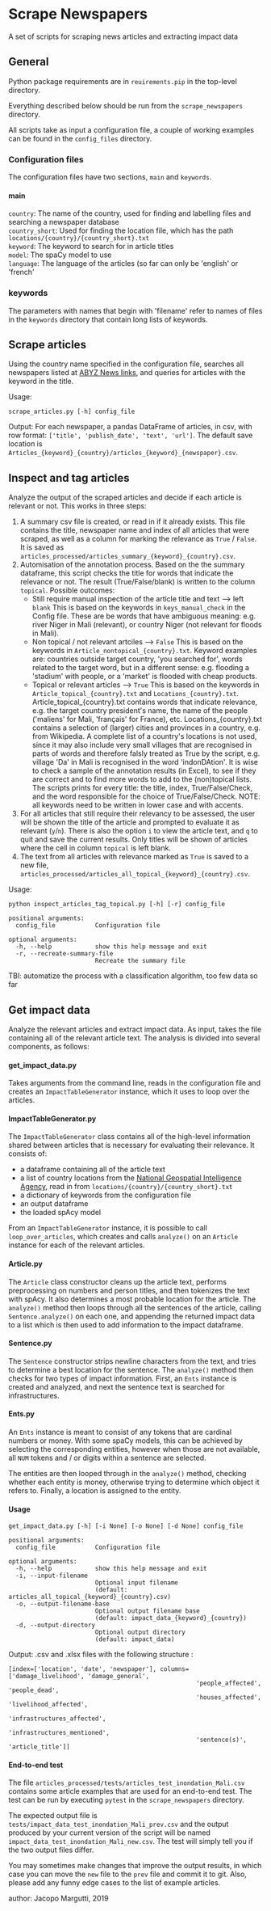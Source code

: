 # Scrape Newspapers

A set of scripts for scraping news articles and extracting impact data

## General

Python package requirements are in `reuirements.pip` in the top-level directory.

Everything described below should be run from the `scrape_newspapers` directory.

All scripts take as input a configuration file, a couple of working
examples can be found in the `config_files` directory.

### Configuration files

The configuration files have two sections, `main` and `keywords`.

#### main
`country`: The name of the country, used for finding and labelling files and searching
a newspaper database\
`country_short`: Used for finding the location file, which has the path
 `locations/{country}/{country_short}.txt`\
`keyword`: The keyword to search for in article titles\
`model`: The spaCy model to use\
`language`: The language of the articles (so far
can only be 'english' or 'french'

### keywords
The parameters with names that begin with 'filename' refer to names of
files in the `keywords` directory that contain long lists of keywords.

## Scrape articles

Using the country name specified in the configuration file, searches
all newspapers listed at [ABYZ News links](http://www.abyznewslinks.com/),
and queries for articles with the keyword in the title.

Usage:
```
scrape_articles.py [-h] config_file
```
Output: For each newspaper, a pandas DataFrame of articles, in csv, with
row format: `['title', 'publish_date', 'text', 'url']`. The default
save location is `Articles_{keyword}_{country}/articles_{keyword}_{newspaper}.csv`.

## Inspect and tag articles

Analyze the output of the scraped articles and decide if each article is relevant or not.
This works in three steps:
1) A summary csv file is created, or read in if it already exists. This file
contains the title, newspaper name and index of all articles that were scraped, 
as well as a column for marking the relevance as `True` / `False`. It is saved as
`articles_processed/articles_summary_{keyword}_{country}.csv`. 
2) Automisation of the annotation process. 
Based on the the summary dataframe, this script checks the title for words that 
indicate the relevance or not. The result (True/False/blank) is written to the 
column `topical`.
Possible outcomes:
    - Still require manual inspection of the article title and text --> left `blank`
    This is based on the keywords in `keys_manual_check` in the Config file. 
    These are be words that have ambiguous meaning: e.g. river Niger 
    in Mali (relevant), or country Niger (not relevant for floods in Mali).
    - Non topical / not relevant artciles --> `False`
    This is based on the keywords in `Article_nontopical_{country}.txt`. Keyword 
    examples are: countries outside target country, 'you searched for', words
    related to the target word, but in a different sense: e.g. flooding a 'stadium'
    with people, or a 'market' is flooded with cheap products.
    - Topical or relevant articles --> `True`
    This is based on the keywords in `Article_topical_{country}.txt` and 
    `Locations_{country}.txt`. Article_topical_{country}.txt contains words that
    indicate relevance, e.g. the target country president's name, the name of the
    people ('maliens' for Mali, 'français' for France), etc.
    Locations_{country}.txt contains a selection of (larger) cities and provinces
    in a country, e.g. from Wikipedia. A complete list of a country's locations
    is not used, since it may also include very small villages that are recognised
    in parts of words and therefore falsly treated as True by the script, e.g. 
    village 'Da' in Mali is recognised in the word 'indonDAtion'.
It is wise to check a sample of the annotation results (in Excel), to see if they
are correct and to find more words to add to the (non)topical lists. The scripts
prints for every title: the title, index, True/False/Check, and the word responsible
for the choice of True/False/Check.
NOTE: all keywords need to be written in lower case and with accents.
3) For all articles that still require their relevancy to be assessed,
the user will be shown the title of the article and prompted to evaluate it
as relevant (`y`/`n`). There is also the option `i` to view the article text,
and `q` to quit and save the current results. Only titles will be shown of 
articles where the cell in column `topical` is left blank.
4) The text from all articles with relevance marked as `True` is saved to a new file,
`articles_processed/articles_all_topical_{keyword}_{country}.csv`. 

Usage:
```
python inspect_articles_tag_topical.py [-h] [-r] config_file

positional arguments:
  config_file           Configuration file

optional arguments:
  -h, --help            show this help message and exit
  -r, --recreate-summary-file
                        Recreate the summary file
```
TBI: automatize the process with a classification algorithm, too few data so far

## Get impact data

Analyze the relevant articles and extract impact data. As input, takes
the file containing all of the relevant article text. The analysis is
divided into several components, as follows:

#### get_impact_data.py
Takes arguments from the command line, reads in the configuration
file and creates an `ImpactTableGenerator` instance,
which it uses to loop over the articles.

#### ImpactTableGenerator.py 

The `ImpactTableGenerator` class contains all of the high-level
information shared between articles that is necessary for 
evaluating their relevance. It consists of:
 - a dataframe containing all of the article text
 - a list of country locations from the 
    [National Geospatial Intelligence Agency](http://geonames.nga.mil/gns/html/namefiles.html),
    read in from `locations/{country}/{country_short}.txt`
 - a dictionary of keywords from the configuration file
 - an output dataframe
 - the loaded spAcy model

From an `ImpactTableGenerator` instance, it is possible to call
`loop_over_articles`, which creates and calls `analyze()` on an
`Article` instance for each of the relevant articles.

#### Article.py

The `Article` class constructor cleans up the article text, performs preprocessing
on numbers and person titles, and then tokenizes the text with spAcy.
It also determines a most probable location for the article.
The `analyze()` method then loops through all the sentences of the article,
calling `Sentence.analyze()` on each one, and appending the returned
impact data to a list which is then used to add information to the impact dataframe.

#### Sentence.py

The `Sentence` constructor strips newline characters from the text,
and tries to determine a best location for the sentence. The `analyze()`
method then checks for two types of impact information. First,
an `Ents` instance is created and analyzed, and next the sentence
text is searched for infrastructures.

#### Ents.py

An `Ents` instance is meant to consist of any tokens that are
cardinal numbers or money. With some spaCy models, this can
be achieved by selecting the corresponding entities, however
when those are not available, all `NUM` tokens and / or digits within
a sentence are selected.

The entities are then looped through in the `analyze()` method,
checking whether each entity is money, otherwise trying to determine 
which object it refers to. Finally, a location is assigned to the entity.

#### Usage
```
get_impact_data.py [-h] [-i None] [-o None] [-d None] config_file

positional arguments:
  config_file           Configuration file

optional arguments:
  -h, --help            show this help message and exit
  -i, --input-filename
                        Optional input filename
                        (default: articles_all_topical_{keyword}_{country}.csv)
  -o, --output-filename-base
                        Optional output filename base
                        (default: impact_data_{keyword}_{country})
  -d, --output-directory
                        Optional output directory
                        (default: impact_data)
 ```
Output: .csv and .xlsx files with the following structure :
```
[index=['location', 'date', 'newspaper'], columns=['damage_livelihood', 'damage_general',
                                                    'people_affected', 'people_dead',
                                                    'houses_affected', 'livelihood_affected',
                                                    'infrastructures_affected',
                                                    'infrastructures_mentioned',
                                                    'sentence(s)', 'article_title']]
```

#### End-to-end test

The file `articles_processed/tests/articles_test_inondation_Mali.csv` 
contains some article examples that are used for an end-to-end test.
The test can be run by executing `pytest` in the `scrape_newspapers`
directory.

The expected output file is 
`tests/impact_data_test_inondation_Mali_prev.csv` and the output
produced by your current version of the script will be named
`impact_data_test_inondation_Mali_new.csv`. The test will simply
tell you if the two output files differ.

You may sometimes make changes that improve the output results,
in which case you can move the `new` file to the `prev` file
and commit it to git. Also, please add any funny edge cases to
the list of example articles. 

author: Jacopo Margutti, 2019
